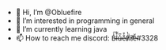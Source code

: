 - 👋 Hi, I’m @Obluefire
- 👀 I’m interested in programming in general
- 🌱 I’m currently learning java
- 📫 How to reach me discord: B̵̾͠l̶͒̀u̶̽̅e̷̐͒ḟ̸̔i̸̇̕r̸̛̎ȅ̵̆#3328

<!---
Obluefire/Obluefire is a ✨ special ✨ repository because its `README.md` (this file) appears on your GitHub profile.
You can click the Preview link to take a look at your changes.
--->
